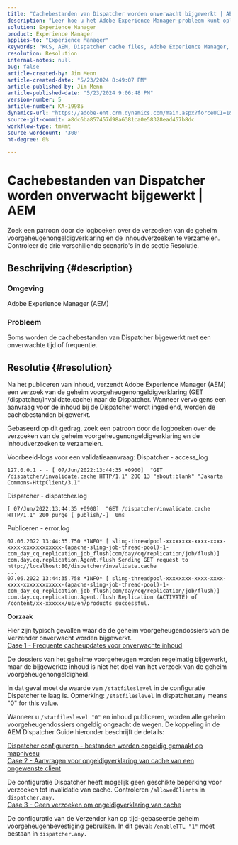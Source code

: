 ```yaml
---
title: "Cachebestanden van Dispatcher worden onverwacht bijgewerkt | AEM"
description: "Leer hoe u het Adobe Experience Manager-probleem kunt oplossen waarbij de Dispatcher-cachebestanden onverwacht worden bijgewerkt."
solution: Experience Manager
product: Experience Manager
applies-to: "Experience Manager"
keywords: "KCS, AEM, Dispatcher cache files, Adobe Experience Manager, onverwacht bijgewerkt, Problemen oplossen, dispatcher.any"
resolution: Resolution
internal-notes: null
bug: false
article-created-by: Jim Menn
article-created-date: "5/23/2024 8:49:07 PM"
article-published-by: Jim Menn
article-published-date: "5/23/2024 9:06:48 PM"
version-number: 5
article-number: KA-19985
dynamics-url: "https://adobe-ent.crm.dynamics.com/main.aspx?forceUCI=1&pagetype=entityrecord&etn=knowledgearticle&id=0baf35e1-4519-ef11-9f8a-6045bd006268"
source-git-commit: a8dc6ba857457d98a6381ca0e58328ead457b8dc
workflow-type: tm+mt
source-wordcount: '300'
ht-degree: 0%

---
```


# Cachebestanden van Dispatcher worden onverwacht bijgewerkt | AEM


Zoek een patroon door de logboeken over de verzoeken van de geheim voorgeheugenongeldigverklaring en de inhoudverzoeken te verzamelen. Controleer de drie verschillende scenario&#39;s in de sectie Resolutie.

## Beschrijving {#description}


### <b>Omgeving</b>

Adobe Experience Manager (AEM)

### <b>Probleem</b>

Soms worden de cachebestanden van Dispatcher bijgewerkt met een onverwachte tijd of frequentie.


## Resolutie {#resolution}


Na het publiceren van inhoud, verzendt Adobe Experience Manager (AEM) een verzoek van de geheim voorgeheugenongeldigverklaring (GET /dispatcher/invalidate.cache) naar de Dispatcher. Wanneer vervolgens een aanvraag voor de inhoud bij de Dispatcher wordt ingediend, worden de cachebestanden bijgewerkt.

Gebaseerd op dit gedrag, zoek een patroon door de logboeken over de verzoeken van de geheim voorgeheugenongeldigverklaring en de inhoudverzoeken te verzamelen.

Voorbeeld-logs voor een validatieaanvraag: Dispatcher - access_log<br>

```
127.0.0.1 - - [ 07/Jun/2022:13:44:35 +0900]  "GET /dispatcher/invalidate.cache HTTP/1.1" 200 13 "about:blank" "Jakarta Commons-HttpClient/3.1"
```

Dispatcher - dispatcher.log<br>

```
[ 07/Jun/2022:13:44:35 +0900]  "GET /dispatcher/invalidate.cache HTTP/1.1" 200 purge [ publish/-]  0ms
```

Publiceren - error.log<br>

```
07.06.2022 13:44:35.750 *INFO* [ sling-threadpool-xxxxxxxx-xxxx-xxxx-xxxx-xxxxxxxxxxxx-(apache-sling-job-thread-pool)-1-com_day_cq_replication_job_flush(com/day/cq/replication/job/flush)]  com.day.cq.replication.Agent.flush Sending GET request to http://localhost:80/dispatcher/invalidate.cache
...
07.06.2022 13:44:35.758 *INFO* [ sling-threadpool-xxxxxxxx-xxxx-xxxx-xxxx-xxxxxxxxxxxx-(apache-sling-job-thread-pool)-1-com_day_cq_replication_job_flush(com/day/cq/replication/job/flush)]  com.day.cq.replication.Agent.flush Replication (ACTIVATE) of /content/xx-xxxxxx/us/en/products successful.
```




<b>Oorzaak</b>

Hier zijn typisch gevallen waar de de geheim voorgeheugendossiers van de Verzender onverwacht worden bijgewerkt.
 <br>
<u>Case 1 - Frequente cacheupdates voor onverwachte inhoud</u>

De dossiers van het geheime voorgeheugen worden regelmatig bijgewerkt, maar de bijgewerkte inhoud is niet het doel van het verzoek van de geheim voorgeheugenongeldigheid.

In dat geval moet de waarde van `/statfileslevel` in de configuratie Dispatcher te laag is. Opmerking: `/statfileslevel` in dispatcher.any means &quot;0&quot; for this value.

Wanneer u `/statfileslevel "0"` en inhoud publiceren, worden alle geheim voorgeheugendossiers ongeldig ongeacht de wegen. De koppeling in de AEM Dispatcher Guide hieronder beschrijft de details:

[Dispatcher configureren - bestanden worden ongeldig gemaakt op mapniveau](https://experienceleague.adobe.com/docs/experience-manager-dispatcher/using/configuring/dispatcher-configuration.html#invalidating-files-by-folder-level)
 <br>
<u>Case 2 - Aanvragen voor ongeldigverklaring van cache van een ongewenste client</u>

De configuratie Dispatcher heeft mogelijk geen geschikte beperking voor verzoeken tot invalidatie van cache. Controleren `/allowedClients` in `dispatcher.any.`
 <br>
<u>Case 3 - Geen verzoeken om ongeldigverklaring van cache</u>

De configuratie van de Verzender kan op tijd-gebaseerde geheim voorgeheugenbevestiging gebruiken. In dit geval: `/enableTTL "1"` moet bestaan in `dispatcher.any.`
